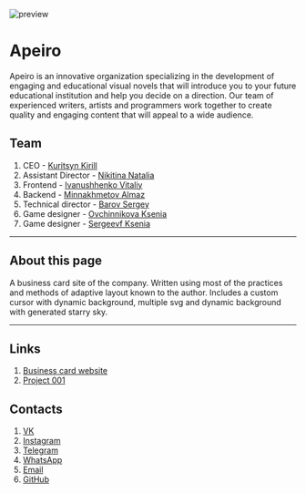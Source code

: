 ![preview](https://ivanvit.ru/static/apeiro.jpg)
# Apeiro

Apeiro is an innovative organization specializing in the development of engaging and educational visual novels that will introduce you to your future educational institution and help you decide on a direction. Our team of experienced writers, artists and programmers work together to create quality and engaging content that will appeal to a wide audience.

## Team
1. CEO - [Kuritsyn Kirill]()
2. Assistant Director - [Nikitina Natalia]()
3. Frontend - [Ivanushhenko Vitaliy](mailto:develope@ivanvit.ru)
4. Backend - [Minnakhmetov Almaz](mailto:mastera4ek2017@gmail.com)
5. Technical director - [Barov Sergey]()
6. Game designer - [Ovchinnikova Ksenia]()
7. Game designer - [Sergeevf Ksenia]()

---

## About this page

A business card site of the company. Written using most of the practices and methods of adaptive layout known to the author. Includes a custom cursor with dynamic background, multiple svg and dynamic background with generated starry sky.

---

## Links
1. [Business card website](https://apeirocomp.ru)
2. [Project 001](https://dev.apeirocomp.ru)

## Contacts
1. [VK](https://m.vk.com/apeiroclub)
2. [Instagram](https://instagram.com/apeirocomp)
3. [Telegram](https://t.me/VechnyZid)
4. [WhatsApp](https://api.whatsapp.com/send?phone=79274977433)
5. [Email](mailto:apeiro_seller@apeirocomp.ru)
6. [GitHub](https://github.com)
